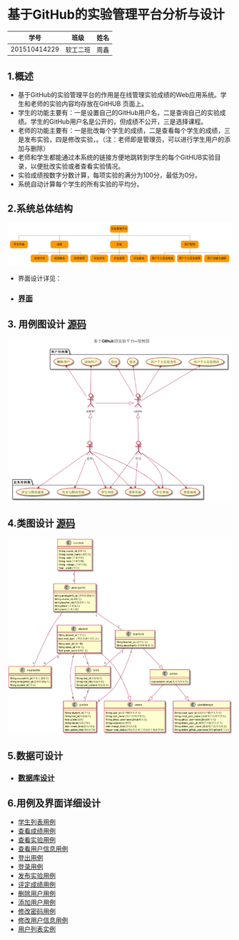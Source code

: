 # 基于GitHub的实验管理平台分析与设计

|学号|班级|姓名|
|:-------:|:-------------: | :----------:|
|201510414229|软工二班|周鑫|

## 1.概述
- 基于GitHub的实验管理平台的作用是在线管理实验成绩的Web应用系统。学生和老师的实验内容均存放在GitHUB
页面上。
- 学生的功能主要有：一是设置自己的GitHub用户名，二是查询自己的实验成绩。学生的GitHub用户名是公开的，但成绩不公开，三是选择课程。
- 老师的功能主要有：一是批改每个学生的成绩，二是查看每个学生的成绩，三是发布实验，四是修改实验，。（注：老师即是管理员，可以进行学生用户的添加与删除）
- 老师和学生都能通过本系统的链接方便地跳转到学生的每个GitHUB实验目录，以便批改实验或者查看实验情况。
- 实验成绩按数字分数计算，每项实验的满分为100分，最低为0分。
- 系统自动计算每个学生的所有实验的平均分。

## 2.系统总体结构
![系统总体结构](系统总结构.png)
- 界面设计详见：
- ### [界面](https://ZhouXin01.github.io/is_analysis/test6/UI/index.html)

## 3. 用例图设计 [源码](用例图/用例图设计.puml)
![](用例图/用例图设计.png '用例图')

## 4.类图设计 [源码](类图/类图.puml)
![](类图/类图.png '类图')

## 5.数据可设计
- ###  [数据库设计](数据库/数据库设计.md)

## 6.用例及界面详细设计

 * [学生列表用例](用例/学生列表用例.md)
 * [查看成绩用例](用例/查看成绩用例.md)
 * [查看实验用例](用例/查看实验用例.md)
 * [查看用户信息用例](用例/查看用户信息用例.md)
 * [登出用例](用例/登出用例.md)
 * [登录用例](用例/登录用例.md)
 * [发布实验用例](用例/发布实验用例.md)
 * [评定成绩用例](用例/评定成绩用例.md)
 * [删除用户用例](用例/删除用户用例.md)
 * [添加用户用例](用例/添加用户用例.md)
 * [修改密码用例](用例/修改密码用例.md)
 * [修改用户信息用例](用例/修改用户信息用例.md)
 * [用户列表实例](用例/用户列表实例.md)


